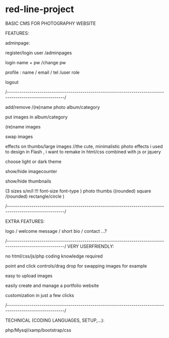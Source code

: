 # red-line-project


BASIC CMS FOR PHOTOGRAPHY WEBSITE

FEATURES:

adminpage:

register/login user /adminpages

login name + pw /change pw

profile : name / email / tel /user role

logout

/*----------------------------------------------------------------------------------------------------------*/

add/remove /(re)name photo album/category

put images in album/category

(re)name images

swap images

effects on thumbs/large images
//the cute, minimalistic photo effects i used to design in Flash , i want to remake in html/css combined with js or jquery

choose light or dark theme

show/hide imagecounter

show/hide thumbnails

(3 sizes s/m/l !!! font-size font-type )
photo thumbs ((rounded) square /(rounded) rectangle/circle )


/*----------------------------------------------------------------------------------------------------------*/

EXTRA FEATURES:

logo / welcome message / short bio / contact
...?

/*----------------------------------------------------------------------------------------------------------*/
VERY USERFRIENDLY:


no html/css/js/php coding knowledge required

point and click controls/drag drop for swapping images for example

easy to upload images

easily create and manage a portfolio website

customization in just a few clicks


/*----------------------------------------------------------------------------------------------------------*/

TECHNICAL (CODING LANGUAGES, SETUP,...):

php/Mysql/xamp/bootstrap/css
